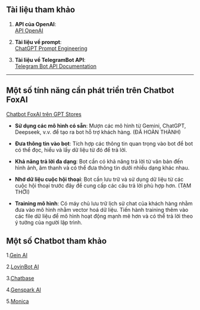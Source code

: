## Tài liệu tham khảo

1. **API của OpenAI**:  
   [API OpenAI](https://platform.openai.com/docs/api-reference/chat/create)

2. **Tài liệu về prompt**:  
   [ChatGPT Prompt Engineering](https://learn.deeplearning.ai/courses/chatgpt-prompt-eng/lesson/jtmdv/chatbot)

3. **Tài liệu về TelegramBot API**:  
   [Telegram Bot API Documentation](https://github.com/eternnoir/pyTelegramBotAPI)

---

## Một số tính năng cần phát triển trên Chatbot FoxAI

[Chatbot FoxAI trên GPT Stores](https://chatgpt.com/g/g-6780c0bb3d4481919022c62333bb8046-foxai-chat)

- **Sử dụng các mô hình có sẵn**: Mượn các mô hình từ Gemini, ChatGPT, Deepseek, v.v. để tạo ra bot hỗ trợ khách hàng. (ĐÃ HOÀN THÀNH)
  
- **Đưa thông tin vào bot**: Tích hợp các thông tin quan trọng vào bot để bot có thể đọc, hiểu và lấy dữ liệu từ đó để trả lời.

- **Khả năng trả lời đa dạng**: Bot cần có khả năng trả lời từ văn bản đến hình ảnh, âm thanh và có thể đưa thông tin dưới nhiều dạng khác nhau.

- **Nhớ dữ liệu cuộc hội thoại**: Bot cần lưu trữ và sử dụng dữ liệu từ các cuộc hội thoại trước đây để cung cấp các câu trả lời phù hợp hơn. (TẠM THỜI)

- **Training mô hình**: Có máy chủ lưu trữ lịch sử chat của khách hàng nhằm đưa vào mô hình nhằm vector hoá dữ liệu. Tiến hành training thêm vào các file dữ liệu để mô hình hoạt động mạnh mẽ hơn và có thể trả lời theo ý tưởng của người lập trình.

## Một số Chatbot tham khảo

1.[Gein AI](https://app.gein.ai/)

2.[LovinBot AI](https://app.lovinbot.ai/)

3.[Chatbase](https://www.chatbase.co/)

4.[Genspark AI](https://www.genspark.ai/agents?type=moa_chat)

5.[Monica](https://monica.im/en/bots)
